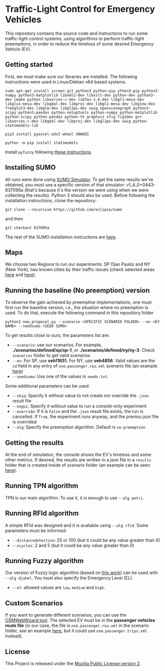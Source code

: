 # Traffic-Light Control for Emergency Vehicles

This repository contains the source code and instructions to run some traffic-light control systems, using algorithms to perform traffic-light preemptions, in order to reduce the timeloss of some desired Emergency Vehicle (EV).

## Getting started

First, we must make sure our libraries are installed. The following instructions were used in Linux/Debian x64 based systems.

`sudo apt-get install screen git python3 python-pip ython3-pip python3-numpy python3-matplotlib libxml2-dev libxslt-dev python-dev python3-dev cmake python libxerces-c-dev libfox-1.6-dev libgl1-mesa-dev libglu1-mesa-dev libgdal-dev libproj-dev libgl1-mesa-dev libglew-dev freeglut3-dev libglm-dev libgl2ps-dev swig openscenegraph python3-scipy python3-pandas python-setuptools python-numpy python-matplotlib python-scipy python-pandas python-tk graphviz xfig fig2dev g++ libxerces-c-dev libgdal-dev libproj-dev libgl2ps-dev swig python-statsmodels-lib`

`pip3 install pyexcel-ods3 wheel SNAKES`

`python -m pip install statsmodels`

Install `pyfuzzy` following [these instructions](https://github.com/avatar29A/pyfuzzy.git).

## Installing SUMO

All runs were done using [SUMO Simulator](https://sumo.dlr.de/docs/). To get the same results we've obtained, you must use a specific version of that simulator: v1_4_0+0443-637095a (that's because it's the version we were using when we were collecting the results). Python 3 should also be used. Before following the installation instructions, clone the repository:

`git clone --recursive https://github.com/eclipse/sumo`

and then

`git checkout 637095a`

The rest of the SUMO installation instructions are [here](https://github.com/eclipse/sumo#build-and-installation).

## Maps

We choose two Regions to run our experiments: SP (Sao Paulo) and NY (New York), two known cities by their traffic issues (check selected areas [here](https://osm.org/go/M~y3Wb~J-) and [here](https://osm.org/go/Zct53QdI-)).

## Running the baseline (No preemption) version

To observe the gain achieved by preemptive implementations, one must first run the baseline version, i.e., the situation where no preemption is used. To do that, execute the following command in this repository folder

`python3 new_proposal.py --scenario <SPECIFIC SCENARIO FOLDER> --ev <EV NAME> --seedsumo <SEED SUMO>`

To get results close to ours, the parameters list are:

* `--scenario`: use our scenarios. For example, **./scenarios/defined/sp/sp-1**, or **./scenarios/defined/ny/ny-3**. Check `scenarios` folder to get valid scenarios
* `--ev`: For SP, use **veh11651**. For NY, use **veh4856**. Valid values are the `id` field in any entry of `osm.passenger.rou.xml` scenario file (an example [here](scenarios/defined/sp/sp-1/osm.passenger.rou.xml)) 
* `--seedsumo`: Use one of the values in `seeds.txt`.

Some additional parameters can be used:

* `--skip`: Specify it without value to not create nor override the `.json` result file
* `--nogui`: Specify it without value to run a console-only experiment
* `--override`: If it is `False` and the `.json` result file exists, the run is cancelled. If `True`, the experiment runs anyway, and the previou json file is overrided
* `--alg`: Specify the preemption algorithm. Default is `no-preemption`

## Getting the results

At the end of simulation, the console shows the EV's timeloss and some other metrics. If desired, the results are written in a json file in a `results` folder that is created inside of scenario folder (an example can be seen [here](scenarios/defined/sp/sp-1/results/staticdynamic/alg!djahel_ev!veh5393_seed!227_wc!start_el!high.json)).

## Running TPN algorithm

TPN is our main algorithm. To use it, it is enough to use `--alg petri`.

## Running RFId algorithm

A simple RFId was designed and it is avaliable using `--alg rfid`. Some parameters must be informed:

* `--distancedetection`: 25 or 100 (but it could be any value greater than 0)
* `--ncycles`: 2 and 5 (but it could be any value greater than 0)

## Running Fuzzy algorithm

Our version of Fuzzy logic algorithm (based on [this work](https://ieeexplore.ieee.org/abstract/document/7366151)) can be used with `--alg djahel`. You must also specify the Emergency Level (EL):

* `--el`: allowed values are `low`, `medium` and `high`.

## Custom Scenarios

If you want to generate different scenarios, you can use the [OSMWebWizard tool](https://sumo.dlr.de/docs/Tutorials/OSMWebWizard.html). The selected EV must be in the **passenger vehicles route file** (in our case, the file is `osm.passenger.rou.xml` in the scenario folder, see an example [here](scenarios/defined/sp/sp-1/osm.passenger.rou.xml), but it could use `osm.passenger.trips.xml` instead).

## License

This Project is released under the [Mozilla Public License version 2](https://www.mozilla.org/en-US/MPL/2.0/).
